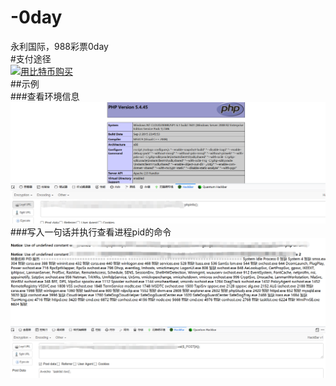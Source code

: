 # -0day  
永利国际，988彩票0day  
#支付途径  
<a href="http://satoshibox.com/63qbmmptqdaebf657v8mgcac" class="satoshibox-link"><img src="https://satoshibox.com/img/button-bitcoin.svg" alt="用比特币购买"></a>  
##示例  
###查看环境信息  
![alpha](https://github.com/gobiggo/-0day/blob/master/%E7%A4%BA%E4%BE%8B.png "x")  
###写入一句话并执行查看进程pid的命令  
![alpha2](https://github.com/gobiggo/-0day/blob/master/%E7%A4%BA%E4%BE%8B2.png "x")
